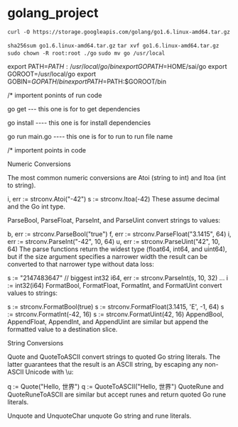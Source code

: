 # golang_project

`curl -O https://storage.googleapis.com/golang/go1.6.linux-amd64.tar.gz`

`sha256sum go1.6.linux-amd64.tar.gz`
`tar xvf go1.6.linux-amd64.tar.gz`
`sudo chown -R root:root ./go`
`sudo mv go /usr/local`

export PATH=$PATH:/usr/local/go/bin
export GOPATH=$HOME/sai/go
export GOROOT=/usr/local/go
export GOBIN=$GOPATH/bin
export PATH=$PATH:$GOROOT/bin




/* importent ponints of run code

go get  --- this one is for to get dependencies

go install ---- this one is for install dependencies

go run main.go ---- this one is for to run to run file name



/* importent points in code

Numeric Conversions

The most common numeric conversions are Atoi (string to int) and Itoa (int to string).

i, err := strconv.Atoi("-42")
s := strconv.Itoa(-42)
These assume decimal and the Go int type.

ParseBool, ParseFloat, ParseInt, and ParseUint convert strings to values:

b, err := strconv.ParseBool("true")
f, err := strconv.ParseFloat("3.1415", 64)
i, err := strconv.ParseInt("-42", 10, 64)
u, err := strconv.ParseUint("42", 10, 64)
The parse functions return the widest type (float64, int64, and uint64), but if the size argument specifies a narrower width the result can be converted to that narrower type without data loss:

s := "2147483647" // biggest int32
i64, err := strconv.ParseInt(s, 10, 32)
...
i := int32(i64)
FormatBool, FormatFloat, FormatInt, and FormatUint convert values to strings:

s := strconv.FormatBool(true)
s := strconv.FormatFloat(3.1415, 'E', -1, 64)
s := strconv.FormatInt(-42, 16)
s := strconv.FormatUint(42, 16)
AppendBool, AppendFloat, AppendInt, and AppendUint are similar but append the formatted value to a destination slice.



String Conversions



Quote and QuoteToASCII convert strings to quoted Go string literals. The latter guarantees that the result is an ASCII string, by escaping any non-ASCII Unicode with \u:

q := Quote("Hello, 世界")
q := QuoteToASCII("Hello, 世界")
QuoteRune and QuoteRuneToASCII are similar but accept runes and return quoted Go rune literals.

Unquote and UnquoteChar unquote Go string and rune literals.

